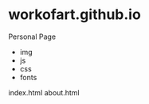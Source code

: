 workofart.github.io
===================

Personal Page
- img
- js
- css
- fonts

index.html
about.html
